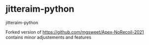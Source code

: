 # jitteraim-python
jitteraim-python

Forked version of https://github.com/mgsweet/Apex-NoRecoil-2021
contains minor adjustements and features




